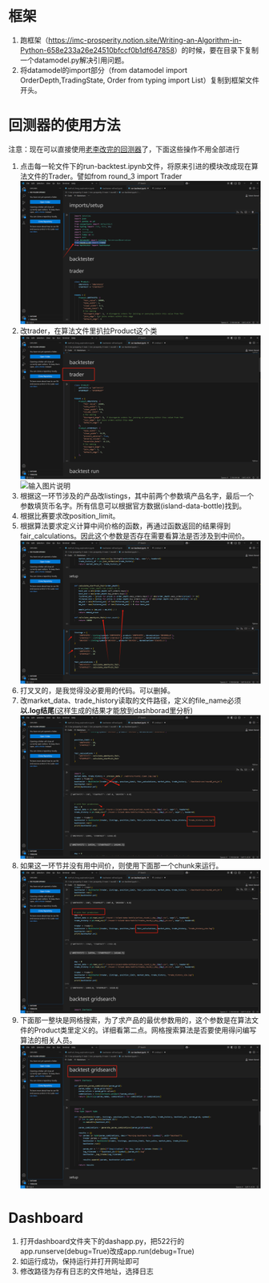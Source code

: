 # 框架
1. 跑框架（<https://imc-prosperity.notion.site/Writing-an-Algorithm-in-Python-658e233a26e24510bfccf0b1df647858>）的时候，要在目录下复制一个datamodel.py解决引用问题。
2. 将datamodel的import部分（from datamodel import OrderDepth,TradingState, Order
from typing import List）复制到框架文件开头。

# 回测器的使用方法
注意：现在可以直接使用[老李改完的回测器](/dashboard/)了，下面这些操作不用全部进行

1. 点击每一轮文件下的run-backtest.ipynb文件，将原来引进的模块改成现在算法文件的Trader。譬如from round_3 import Trader
![输入图片说明](module.png)
2. 改trader，在算法文件里扒拉Product这个类
![输入图片说明](trader.png)
![输入图片说明](%E6%89%92.png)
3. 根据这一环节涉及的产品改listings，其中前两个参数填产品名字，最后一个参数填货币名字。所有信息可以根据官方数据(island-data-bottle)找到。
4. 根据比赛要求改position_limit。
5. 根据算法要求定义计算中间价格的函数，再通过函数返回的结果得到fair_calculations。因此这个参数是否存在需要看算法是否涉及到中间价。
![输入图片说明](midprice.png)
6. 打叉叉的，是我觉得没必要用的代码。可以删掉。
7. 改market_data、trade_history读取的文件路径，定义的file_name必须**以.log结尾**(这样生成的结果才能放到dashborad里分析)
![输入图片说明](gai.png)
8. 如果这一环节并没有用中间价，则使用下面那一个chunk来运行。
![输入图片说明](chunk.png)
9. 下面那一整块是网格搜索，为了求产品的最优参数用的，这个参数是在算法文件的Product类里定义的。详细看第二点。网格搜索算法是否要使用得问编写算法的相关人员。
![输入图片说明](%E7%BD%91%E6%A0%BC%E6%90%9C%E7%B4%A2.png)
# Dashboard
1. 打开dashboard文件夹下的dashapp.py，把522行的app.runserve(debug=True)改成app.run(debug=True)
2. 如运行成功，保持运行并打开网址即可
3. 修改路径为存有日志的文件地址，选择日志

